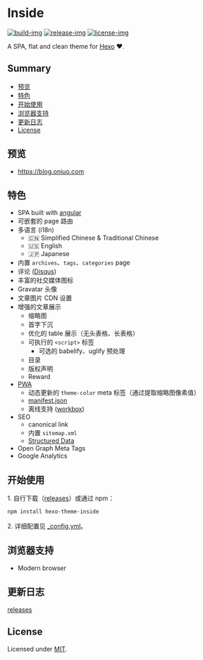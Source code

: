 # Inside

[![build-img]]() [![release-img]][releases] [![license-img]](LICENSE)

A SPA, flat and clean theme for [Hexo] ❤️.

## Summary

- [预览](#预览)
- [特色](#特色)
- [开始使用](#开始使用)
- [浏览器支持](#浏览器支持)
- [更新日志](#更新日志)
- [License](#license)

## 预览

- https://blog.oniuo.com

## 特色

- SPA built with [angular]
- 可嵌套的 page 路由
- 多语言 (i18n)
  - :cn: Simplified Chinese & Traditional Chinese
  - :us: English
  - :jp: Japanese
- 内置 `archives`、`tags`、`categories` page
- 评论 ([Disqus])
- 丰富的社交媒体图标
- Gravatar 头像
- 文章图片 CDN 设置
- 增强的文章展示
  - 缩略图
  - 首字下沉
  - 优化的 table 展示（无头表格、长表格）
  - 可执行的 `<script>` 标签
    - 可选的 babelify、uglify 预处理
  - 目录
  - 版权声明
  - Reward
- [PWA]
  - 动态更新的 `theme-color` meta 标签（通过提取缩略图像素值）
  - [manifest.json]
  - 离线支持 ([workbox])
- SEO
  - canonical link
  - 内置 `sitemap.xml`
  - [Structured Data]
- Open Graph Meta Tags
- Google Analytics

## 开始使用

1\. 自行下载（[releases]）或通过 npm：

```bash
npm install hexo-theme-inside
```

2\. 详细配置见 [_config.yml](_config.yml)。

## 浏览器支持

- Modern browser

## 更新日志

[releases]

## License

Licensed under [MIT](LICENSE).

[build-img]: https://img.shields.io/travis-ci/elmorec/hexo-theme-inside.svg?longCache=true&style=flat-square
[release-img]: https://img.shields.io/github/release/elmorec/hexo-theme-inside.svg?longCache=true&style=flat-square
[license-img]: https://img.shields.io/github/license/elmorec/hexo-theme-inside.svg?longCache=true&style=flat-square

[angular]: https://angular.io
[hexo]: https://hexo.io/
[PWA]: https://developers.google.com/web/progressive-web-apps
[manifest.json]: https://developers.google.com/web/fundamentals/web-app-manifest/
[workbox]: https://developers.google.com/web/tools/workbox/
[Structured Data]: https://developers.google.com/search/docs/guides/intro-structured-data
[disqus]: https://disqus.com
[releases]: https://github.com/elmorec/hexo-theme-inside/releases
